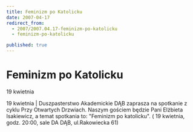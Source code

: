 ```yaml
---
title: Feminizm po Katolicku
date: 2007-04-17
redirect_from: 
  - 2007/2007.04.17-feminizm-po-katolicku
  - feminizm-po-katolicku

published: true
---
```




# Feminizm po Katolicku

<time>19 kwietnia</time>

19 kwietnia | Duszpasterstwo Akademickie DĄB zaprasza na spotkanie z cyklu Przy Otwartych
Drzwiach. Naszym gościem będzie Pani Elżbieta Isakiewicz, a temat spotkania to:
"Feminizm po katolicku". ( 19 kwietnia, godz. 20:00, sale DA DĄB, ul.Rakowiecka 61)



<!--CONTENT FROM OLD SERVER (jos before 2013): 19 kwietnia | Duszpasterstwo Akademickie DĄB zaprasza na spotkanie z cyklu Przy Otwartych
Drzwiach. Naszym gościem będzie Pani Elżbieta Isakiewicz, a temat spotkania to:
"Feminizm po katolicku". ( 19 kwietnia, godz. 20:00, sale DA DĄB, ul.Rakowiecka 61)


-->

<!--{{json:{"created_date":"2007-04-17 11:26:02","publish_down":"0000-00-00 00:00:00","id":"490"}}}-->